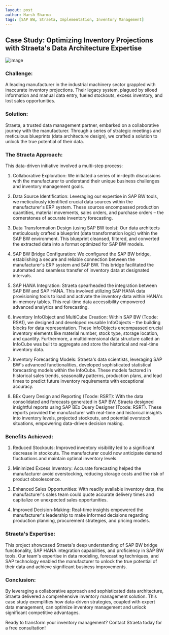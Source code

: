 ```yaml
---
layout: post
author: Harsh Sharma
tags: [SAP BW, Straeta, Implementation, Inventory Management]
---
```


## Case Study: Optimizing Inventory Projections with Straeta's Data Architecture Expertise


![image](https://github.com/Straeta/Straeta.github.io/assets/166930479/817990fc-8874-43c0-9f99-ac24572d7ff1)


### Challenge:

A leading manufacturer in the industrial machinery sector grappled with inaccurate inventory projections. Their legacy system, plagued by siloed information and manual data entry, fueled stockouts, excess inventory, and lost sales opportunities.

### Solution:

Straeta, a trusted data management partner, embarked on a collaborative journey with the manufacturer. Through a series of strategic meetings and meticulous blueprints (data architecture design), we crafted a solution to unlock the true potential of their data.

### The Straeta Approach:

This data-driven initiative involved a multi-step process:

1. Collaborative Exploration:  We initiated a series of in-depth discussions with the manufacturer to understand their unique business challenges and inventory management goals.

2. Data Source Identification:  Leveraging our expertise in SAP BW tools, we meticulously identified crucial data sources within the manufacturer's ERP system. These sources encompassed production quantities, material movements, sales orders, and purchase orders – the cornerstones of accurate inventory forecasting.

3. Data Transformation Design (using SAP BW tools):  Our data architects meticulously crafted a blueprint (data transformation logic) within the SAP BW environment. This blueprint cleansed, filtered, and converted the extracted data into a format optimized for SAP BW models.

4. SAP BW Bridge Configuration:  We configured the SAP BW bridge, establishing a secure and reliable connection between the manufacturer's ERP system and SAP BW. This bridge facilitated the automated and seamless transfer of inventory data at designated intervals.

5. SAP HANA Integration:  Straeta spearheaded the integration between SAP BW and SAP HANA. This involved utilizing SAP HANA data provisioning tools to load and activate the inventory data within HANA's in-memory tables. This real-time data accessibility empowered advanced analytics and forecasting.

6. Inventory InfoObject and MultiCube Creation:  Within SAP BW (Tcode: RSA1), we designed and developed reusable InfoObjects – the building blocks for data representation. These InfoObjects encompassed crucial inventory elements like material number, stock type, storage location, and quantity.  Furthermore, a multidimensional data structure called an InfoCube  was  built to aggregate and store the historical and real-time inventory data.

7. Inventory Forecasting Models:  Straeta's data scientists, leveraging SAP BW's advanced functionalities,  developed sophisticated statistical forecasting models within the InfoCube.  These models factored in historical sales trends, seasonality patterns, production plans, and lead times to predict future inventory requirements with exceptional accuracy.

8. BEx Query Design and Reporting (Tcode: RSRT):  With the data consolidated and forecasts generated in SAP BW, Straeta designed insightful reports using SAP BEx Query Designer (Tcode: RSRT).  These reports provided the manufacturer with real-time and historical insights into inventory levels, projected stockouts, and potential overstock situations, empowering data-driven decision making.

### Benefits Achieved:

1. Reduced Stockouts: Improved inventory visibility led to a significant decrease in stockouts. The manufacturer could now anticipate demand fluctuations and maintain optimal inventory levels.

2. Minimized Excess Inventory: Accurate forecasting helped the manufacturer avoid overstocking, reducing storage costs and the risk of product obsolescence.

3. Enhanced Sales Opportunities: With readily available inventory data, the manufacturer's sales team could quote accurate delivery times and capitalize on unexpected sales opportunities.

4. Improved Decision-Making: Real-time insights empowered the manufacturer's leadership to make informed decisions regarding production planning, procurement strategies, and pricing models.

### Straeta's Expertise:

This project showcased Straeta's deep understanding of SAP BW bridge functionality, SAP HANA integration capabilities, and proficiency in SAP BW tools. Our team's expertise in data modeling, forecasting techniques, and SAP technology enabled the manufacturer to unlock the true potential of their data and achieve significant business improvements.

### Conclusion:

By leveraging a collaborative approach and sophisticated data architecture, Straeta delivered a comprehensive inventory management solution. This case study exemplifies how data-driven strategies, coupled with expert data management, can optimize inventory management and unlock significant competitive advantages.

Ready to transform your inventory management? Contact Straeta today for a free consultation!

